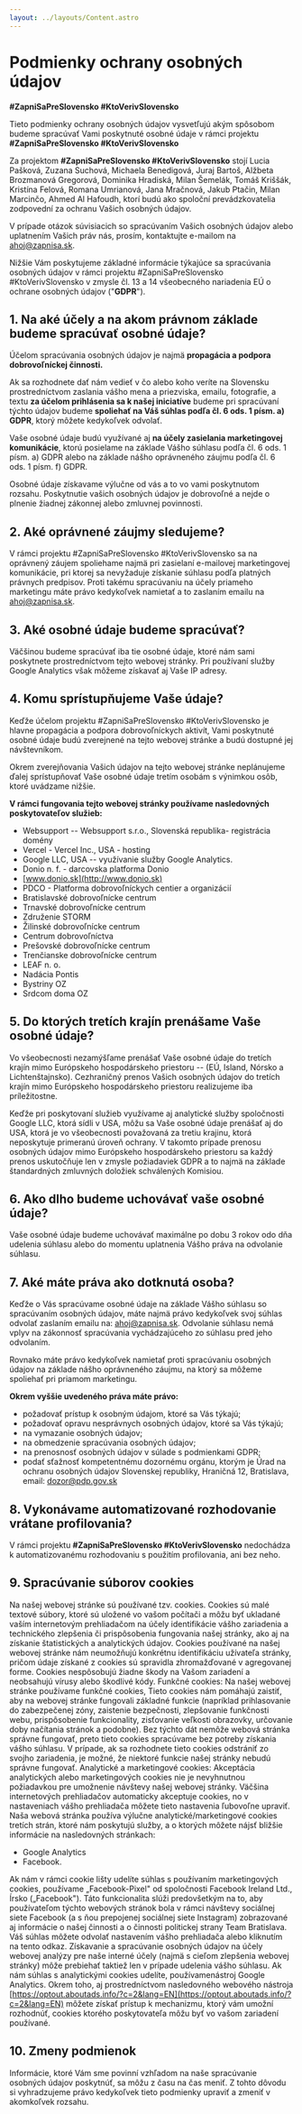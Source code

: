 ```yaml
---
layout: ../layouts/Content.astro
---
```


# Podmienky ochrany osobných údajov

**#ZapniSaPreSlovensko #KtoVerivSlovensko**

Tieto podmienky ochrany osobných údajov vysvetľujú akým spôsobom budeme spracúvať Vami poskytnuté osobné údaje v rámci projektu **#ZapniSaPreSlovensko #KtoVerivSlovensko**

Za projektom **#ZapniSaPreSlovensko #KtoVerivSlovensko** stojí Lucia Pašková, Zuzana Suchová, Michaela Benedigová, Juraj Bartoš, Alžbeta Brozmanová Gregorová, Dominika Hradiská, Milan Šemelák, Tomáš Kriššák, Kristína Felová, Romana Umrianová, Jana Mračnová, Jakub Ptačin, Milan Marcinčo, Ahmed Al Hafoudh, ktorí budú ako spoloční prevádzkovatelia zodpovední za ochranu Vašich osobných údajov.

V prípade otázok súvisiacich so spracúvaním Vašich osobných údajov alebo uplatnením Vašich práv nás, prosím, kontaktujte e-mailom na [ahoj@zapnisa.sk](mailto:ahoj@zapnisa.sk).

Nižšie Vám poskytujeme základné informácie týkajúce sa spracúvania osobných údajov v rámci projektu #ZapniSaPreSlovensko #KtoVerivSlovensko v zmysle čl. 13 a 14 všeobecného nariadenia EÚ o ochrane osobných údajov ("**GDPR**").

## 1. Na aké účely a na akom právnom základe budeme spracúvať osobné údaje?

Účelom spracúvania osobných údajov je najmä **propagácia a podpora dobrovoľníckej činnosti.**

Ak sa rozhodnete dať nám vedieť v čo alebo koho veríte na Slovensku prostredníctvom zaslania vášho mena a priezviska, emailu, fotografie, a textu **za účelom prihlásenia sa k našej iniciatíve** budeme pri spracúvaní týchto údajov budeme **spoliehať na Váš súhlas podľa čl. 6 ods. 1 písm. a) GDPR**, ktorý môžete kedykoľvek odvolať.

Vaše osobné údaje budú využívané aj **na účely zasielania marketingovej komunikácie**, ktorú posielame na základe Vášho súhlasu podľa čl. 6 ods. 1 písm. a) GDPR alebo na základe nášho oprávneného záujmu podľa čl. 6 ods. 1 písm. f) GDPR.

Osobné údaje získavame výlučne od vás a to vo vami poskytnutom rozsahu. Poskytnutie vašich osobných údajov je dobrovoľné a nejde o plnenie žiadnej zákonnej alebo zmluvnej povinnosti.

## 2. Aké oprávnené záujmy sledujeme?

V rámci projektu #ZapniSaPreSlovensko #KtoVerivSlovensko sa na oprávnený záujem spoliehame najmä pri zasielaní e-mailovej marketingovej komunikácie, pri ktorej sa nevyžaduje získanie súhlasu podľa platných právnych predpisov. Proti takému spracúvaniu na účely priameho marketingu máte právo kedykoľvek namietať a to zaslaním emailu na [ahoj@zapnisa.sk](mailto:ahoj@zapnisa.sk).

## 3. Aké osobné údaje budeme spracúvať?

Väčšinou budeme spracúvať iba tie osobné údaje, ktoré nám sami poskytnete prostredníctvom tejto webovej stránky. Pri používaní služby Google Analytics však môžeme získavať aj Vaše IP adresy.

## 4. Komu sprístupňujeme Vaše údaje?

Keďže účelom projektu #ZapniSaPreSlovensko #KtoVerivSlovensko je hlavne propagácia a podpora dobrovoľníckych aktivít, Vami poskytnuté osobné údaje budú zverejnené na tejto webovej stránke a budú dostupné jej návštevníkom.

Okrem zverejňovania Vašich údajov na tejto webovej stránke neplánujeme ďalej sprístupňovať Vaše osobné údaje tretím osobám s výnimkou osôb, ktoré uvádzame nižšie.

**V rámci fungovania tejto webovej stránky používame nasledovných poskytovateľov služieb:**

- Websupport -- Websupport s.r.o., Slovenská republika- registrácia domény
- Vercel - Vercel Inc., USA - hosting
- Google LLC, USA -- využívanie služby Google Analytics.
- Donio n. f. - darcovska platforma Donio
- [www.donio.sk](http://www.donio.sk)
- PDCO - Platforma dobrovoľníckych centier a organizácií
- Bratislavské dobrovoľnícke centrum
- Trnavské dobrovoľnícke centrum
- Združenie STORM
- Žilinské dobrovoľnícke centrum
- Centrum dobrovoľníctva
- Prešovské dobrovoľnícke centrum
- Trenčianske dobrovoľnícke centrum
- LEAF n. o.
- Nadácia Pontis
- Bystriny OZ
- Srdcom doma OZ

## 5. Do ktorých tretích krajín prenášame Vaše osobné údaje?

Vo všeobecnosti nezamýšľame prenášať Vaše osobné údaje do tretích krajín mimo Európskeho hospodárskeho priestoru -- (EÚ, Island, Nórsko a Lichtenštajnsko). Cezhraničný prenos Vašich osobných údajov do tretích krajín mimo Európskeho hospodárskeho priestoru realizujeme iba príležitostne.

Keďže pri poskytovaní služieb využívame aj analytické služby spoločnosti Google LLC, ktorá sídli v USA, môžu sa Vaše osobné údaje prenášať aj do USA, ktorá je vo všeobecnosti považovaná za tretiu krajinu, ktorá neposkytuje primeranú úroveň ochrany. V takomto prípade prenosu osobných údajov mimo Európskeho hospodárskeho priestoru sa každý prenos uskutočňuje len v zmysle požiadaviek GDPR a to najmä na základe štandardných zmluvných doložiek schválených Komisiou.

## 6. Ako dlho budeme uchovávať vaše osobné údaje?

Vaše osobné údaje budeme uchovávať maximálne po dobu 3 rokov odo dňa udelenia súhlasu alebo do momentu uplatnenia Vášho práva na odvolanie súhlasu.

## 7. Aké máte práva ako dotknutá osoba?

Keďže o Vás spracúvame osobné údaje na základe Vášho súhlasu so spracúvaním osobných údajov, máte najmä právo kedykoľvek svoj súhlas odvolať zaslaním emailu na: [ahoj@zapnisa.sk](mailto:ahoj@zapnisa.sk). Odvolanie súhlasu nemá vplyv na zákonnosť spracúvania vychádzajúceho zo súhlasu pred jeho odvolaním.

Rovnako máte právo kedykoľvek namietať proti spracúvaniu osobných údajov na základe nášho oprávneného záujmu, na ktorý sa môžeme spoliehať pri priamom marketingu.

**Okrem vyššie uvedeného práva máte právo:**

- požadovať prístup k osobným údajom, ktoré sa Vás týkajú;
- požadovať opravu nesprávnych osobných údajov, ktoré sa Vás týkajú;
- na vymazanie osobných údajov;
- na obmedzenie spracúvania osobných údajov;
- na prenosnosť osobných údajov v súlade s podmienkami GDPR;
- podať sťažnosť kompetentnému dozornému orgánu, ktorým je Úrad na ochranu osobných údajov Slovenskej republiky, Hraničná 12, Bratislava, email: [dozor@pdp.gov.sk](mailto:dozor@pdp.gov.sk)

## 8. Vykonávame automatizované rozhodovanie vrátane profilovania?

V rámci projektu **#ZapniSaPreSlovensko #KtoVerivSlovensko** nedochádza k automatizovanému rozhodovaniu s použitím profilovania, ani bez neho.

## 9. Spracúvanie súborov cookies

Na našej webovej stránke sú používané tzv. cookies. Cookies sú malé textové súbory, ktoré sú uložené vo vašom počítači a môžu byť ukladané vaším internetovým prehliadačom na účely identifikácie vášho zariadenia a technického zlepšenia či prispôsobenia fungovania našej stránky, ako aj na získanie štatistických a analytických údajov. Cookies používané na našej webovej stránke nám neumožňujú konkrétnu identifikáciu užívateľa stránky, pričom údaje získané z cookies sú spravidla zhromažďované v agregovanej forme. Cookies nespôsobujú žiadne škody na Vašom zariadení a neobsahujú vírusy alebo škodlivé kódy. Funkčné cookies: Na našej webovej stránke používame funkčné cookies, Tieto cookies nám pomáhajú zaistiť, aby na webovej stránke fungovali základné funkcie (napríklad prihlasovanie do zabezpečenej zóny, zaistenie bezpečnosti, zlepšovanie funkčnosti webu, prispôsobenie funkcionality, zisťovanie veľkosti obrazovky, určovanie doby načítania stránok a podobne). Bez týchto dát nemôže webová stránka správne fungovať, preto tieto cookies spracúvame bez potreby získania vášho súhlasu. V prípade, ak sa rozhodnete tieto cookies odstrániť zo svojho zariadenia, je možné, že niektoré funkcie našej stránky nebudú správne fungovať. Analytické a marketingové cookies: Akceptácia analytických alebo marketingových cookies nie je nevyhnutnou požiadavkou pre umožnenie návštevy našej webovej stránky. Väčšina internetových prehliadačov automaticky akceptuje cookies, no v nastaveniach vášho prehliadača môžete tieto nastavenia ľubovoľne upraviť. Naša webová stránka používa výlučne analytické/marketingové cookies tretích strán, ktoré nám poskytujú služby, a o ktorých môžete nájsť bližšie informácie na nasledovných stránkach:

- Google Analytics
- Facebook.

Ak nám v rámci cookie lišty udelíte súhlas s používaním marketingových cookies, používame „Facebook-Pixel" od spoločnosti Facebook Ireland Ltd., Írsko („Facebook"). Táto funkcionalita slúži predovšetkým na to, aby používateľom týchto webových stránok bola v rámci návštevy sociálnej siete Facebook (a s ňou prepojenej sociálnej siete Instagram) zobrazované aj informácie o našej činnosti a o činnosti politickej strany Team Bratislava. Váš súhlas môžete odvolať nastavením vášho prehliadača alebo kliknutím na tento odkaz. Získavanie a spracúvanie osobných údajov na účely webovej analýzy pre naše interné účely (najmä s cieľom zlepšenia webovej stránky) môže prebiehať taktiež len v prípade udelenia vášho súhlasu. Ak nám súhlas s analytickými cookies udelíte, používamenástroj Google Analytics. Okrem toho, aj prostredníctvom nasledovného webového nástroja [https://optout.aboutads.info/?c=2&lang=EN](https://optout.aboutads.info/?c=2&lang=EN) môžete získať prístup k mechanizmu, ktorý vám umožní rozhodnúť, cookies ktorého poskytovateľa môžu byť vo vašom zariadení používané.

## 10. Zmeny podmienok

Informácie, ktoré Vám sme povinní vzhľadom na naše spracúvanie osobných údajov poskytnúť, sa môžu z času na čas meniť. Z tohto dôvodu si vyhradzujeme právo kedykoľvek tieto podmienky upraviť a zmeniť v akomkoľvek rozsahu.
